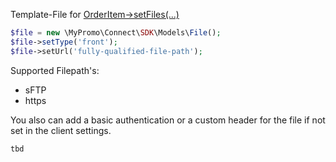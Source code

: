 Template-File for [OrderItem->setFiles(...)][OrderItem]

```php
$file = new \MyPromo\Connect\SDK\Models\File();
$file->setType('front');
$file->setUrl('fully-qualified-file-path');
```

Supported Filepath's:
- sFTP
- https

You also can add a basic authentication or a custom header for the
file if not set in the client settings.

```php
tbd
```

[OrderItem]: OrderItem.md
